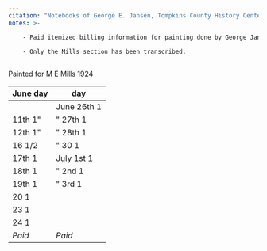 ```yaml
---
citation: "Notebooks of George E. Jansen, Tompkins County History Center" 
notes: >-

    - Paid itemized billing information for painting done by George Jansen on the Mills' home.

    - Only the Mills section has been transcribed. 
---
```


Painted for M E Mills 1924

| June    day     |           day |
| ---             | ---           |
|                 | June 26th   1 |
| 11th    1"      | "    27th   1 | 
| 12th    1"      | "    28th   1 |
| 16      1/2     | "    30     1 |
| 17th    1       | July 1st    1 |
| 18th    1       | "    2nd    1 |
| 19th    1       | "    3rd    1 |
| 20      1       |               |   
| 23      1       |               |
| 24      1       |               |   
| *Paid*          | *Paid*        | 
